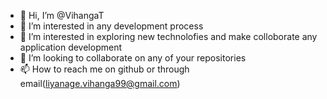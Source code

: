 - 👋 Hi, I’m @VihangaT
- 👀 I’m interested in any development process
- 🌱 I’m interested in exploring new technolofies and make colloborate any application development
- 💞️ I’m looking to collaborate on any of your repositories
- 📫 How to reach me on github or through email(liyanage.vihanga99@gmail.com)

<!---
VihangaT/VihangaT is a ✨ special ✨ repository because its `README.md` (this file) appears on your GitHub profile.
You can click the Preview link to take a look at your changes.
--->
